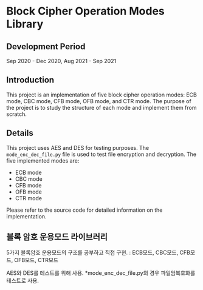 # Block Cipher Operation Modes Library

## Development Period
Sep 2020 - Dec 2020, Aug 2021 - Sep 2021

## Introduction

This project is an implementation of five block cipher operation modes: ECB mode, CBC mode, CFB mode, OFB mode, and CTR mode. The purpose of the project is to study the structure of each mode and implement them from scratch.

## Details

This project uses AES and DES for testing purposes. The `mode_enc_dec_file.py` file is used to test file encryption and decryption. The five implemented modes are:

- ECB mode
- CBC mode
- CFB mode
- OFB mode
- CTR mode

Please refer to the source code for detailed information on the implementation.

## 블록 암호 운용모드 라이브러리

5가지 블록암호 운용모드의 구조를 공부하고 직접 구현.
: ECB모드, CBC모드, CFB모드, OFB모드, CTR모드

AES와 DES를 테스트를 위해 사용.
*mode_enc_dec_file.py의 경우 파일암복호화를 테스트로 사용.
